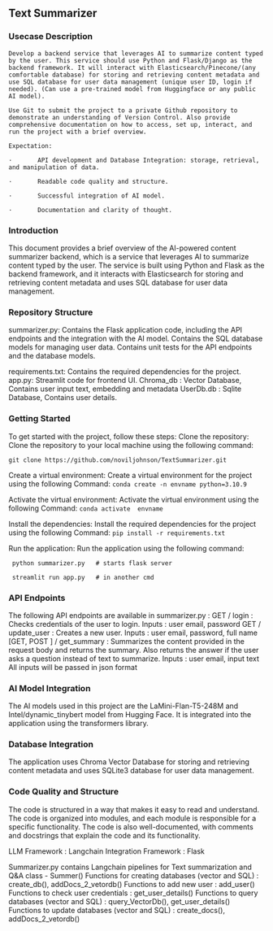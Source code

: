 ## Text Summarizer

### Usecase Description
    Develop a backend service that leverages AI to summarize content typed by the user. This service should use Python and Flask/Django as the backend framework. It will interact with Elasticsearch/Pinecone/(any comfortable database) for storing and retrieving content metadata and use SQL database for user data management (unique user ID, login if needed). (Can use a pre-trained model from Huggingface or any public AI model).  

    Use Git to submit the project to a private Github repository to demonstrate an understanding of Version Control. Also provide comprehensive documentation on how to access, set up, interact, and run the project with a brief overview.  

    Expectation: 

    ·       API development and Database Integration: storage, retrieval, and manipulation of data. 

    ·       Readable code quality and structure. 

    ·       Successful integration of AI model. 

    ·       Documentation and clarity of thought. 



### Introduction
This document provides a brief overview of the AI-powered content summarizer backend, which is a service that leverages AI to summarize content typed by the user. The service is built using Python and Flask as the backend framework, and it interacts with Elasticsearch for storing and retrieving content metadata and uses SQL database for user data management.


### Repository Structure
summarizer.py: 
Contains the Flask application code, including the API endpoints and the integration with the AI model.
Contains the SQL database models for managing user data.
Contains unit tests for the API endpoints and the database models.

requirements.txt: Contains the required dependencies for the project.
app.py: Streamlit code for frontend UI.
Chroma_db : Vector Database, Contains user input text, embedding and metadata
UserDb.db : Sqlite Database, Contains user details.

### Getting Started
To get started with the project, follow these steps:
Clone the repository: Clone the repository to your local machine using the following command:

`git clone https://github.com/noviljohnson/TextSummarizer.git`


Create a virtual environment: Create a virtual environment for the project using the following
Command: `conda create -n envname python=3.10.9`


Activate the virtual environment: Activate the virtual environment using the following 
Command: `conda activate  envname`


Install the dependencies: Install the required dependencies for the project using the following
Command: `pip install -r requirements.txt`


Run the application: Run the application using the following command:

` python summarizer.py   # starts flask server`

` streamlit run app.py   # in another cmd`


### API Endpoints
The following API endpoints are available in summarizer.py :
GET / login : Checks credentials of the user to login.
Inputs : user email, password
GET / update_user : Creates a new user.
Inputs : user email, password, full name
[GET,  POST ] / get_summary : 
Summarizes the content provided in the request body and returns the summary.
Also returns the answer if the user asks a question instead of text to summarize. 
Inputs : user email, input text
All inputs will be passed in json format




### AI Model Integration
The AI models used in this project are the LaMini-Flan-T5-248M and Intel/dynamic_tinybert model from Hugging Face. It is integrated into the application using the transformers library.

### Database Integration
The application uses Chroma Vector Database  for storing and retrieving content metadata and uses SQLite3 database for user data management.

### Code Quality and Structure
The code is structured in a way that makes it easy to read and understand. The code is organized into modules, and each module is responsible for a specific functionality. The code is also well-documented, with comments and docstrings that explain the code and its functionality.

LLM Framework : Langchain
Integration Framework : Flask

Summarizer.py contains 
Langchain pipelines for Text summarization and Q&A
class - Summer()
Functions for creating databases (vector and SQL) : create_db(), addDocs_2_vetordb()
Functions to add new user : add_user()
Functions to check user credentials : get_user_details()
Functions to query databases (vector and SQL) : query_VectorDb(), get_user_details()
Functions to update databases (vector and SQL) : create_docs(), addDocs_2_vetordb()

